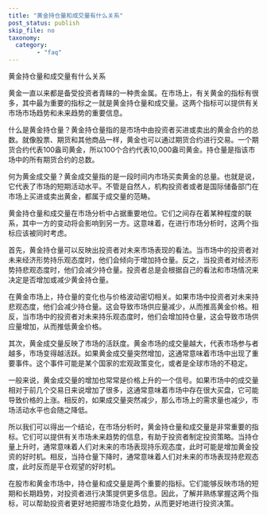 ```yaml
---
title: "黄金持仓量和成交量有什么关系"
post_status: publish
skip_file: no
taxonomy:
  category:
        - "faq"
---
```


黄金持仓量和成交量有什么关系

黄金一直以来都是备受投资者青睐的一种贵金属。在市场上，有关黄金的指标有很多，其中最为重要的指标之一就是黄金持仓量和成交量。这两个指标可以提供有关市场市场趋势和未来趋势的重要信息。

什么是黄金持仓量？黄金持仓量指的是市场中由投资者买进或卖出的黄金合约的总数。就像股票、期货和其他商品一样，黄金也可以通过期货合约进行交易。一个期货合约代表100盎司黄金，所以100个合约代表10,000盎司黄金。持仓量是指该市场中的所有期货合约的总数。

何为黄金成交量？黄金成交量指的是一段时间内市场买卖黄金的总量。也就是说，它代表了市场的短期活动水平。不管是自然人，机构投资者或者是国际储备部门在市场上买进或卖出黄金，都属于成交量的范畴。

黄金持仓量和成交量在市场分析中占据重要地位。它们之间存在着某种程度的联系，其中一方的变动将会影响到另一方。这意味着，在进行市场分析时，这两个指标应该被同时考虑。

首先，黄金持仓量可以反映出投资者对未来市场表现的看法。当市场中的投资者对未来经济形势持乐观态度时，他们会倾向于增加持仓量。反之，当投资者对经济形势持悲观态度时，他们会减少持仓量。投资者总是会根据自己的看法和市场情况来决定是否增加或减少黄金持仓量。

在黄金市场上，持仓量的变化也与价格波动密切相关。如果市场中投资者对未来持悲观态度，他们会减少持仓量。这会导致市场供应量减少，从而推高黄金价格。相反，当市场中的投资者对未来持乐观态度时，他们会增加持仓量，这会导致市场供应量增加，从而推低黄金价格。

其次，黄金成交量反映了市场的活跃度。黄金市场的成交量越大，代表市场参与者越多，市场变得越活跃。如果黄金成交量突然增加，这通常意味着市场中出现了重要事件。这个事件可能是某个国家的宏观政策变化，或者是全球市场的不稳定。

一般来说，黄金成交量的增加也常常是价格上升的一个信号。如果市场中的成交量相对于前几个交易日来说增加了很多，这通常意味着市场中存在很大买盘，它可能导致价格的上涨。相反的，如果成交量突然减少，那么市场上的需求量也减少，市场活动水平也会随之降低。

所以我们可以得出一个结论，在市场分析时，黄金持仓量和成交量是非常重要的指标。它们可以提供有关市场未来趋势的信息，有助于投资者制定投资策略。当持仓量上升时，通常意味着人们对未来的市场表现持乐观态度，此时可能是增加黄金投资的好时机。相反，当持仓量下降时，通常意味着人们对未来的市场表现持悲观态度，此时反而是平仓观望的好时机。

在股市和黄金市场中，持仓量和成交量是两个重要的指标。它们能够反映市场的短期和长期趋势，对投资者进行决策提供更多信息。因此，了解并熟练掌握这两个指标，可以帮助投资者更好地把握市场变化趋势，从而更好地进行投资决策。
